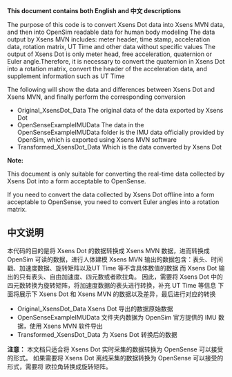 **This document contains both English and 中文 descriptions**

The purpose of this code is to convert Xsens Dot data into Xsens MVN data, and then into OpenSim readable data for human body modeling
The data output by Xsens MVN includes: meter header, time stamp, acceleration data, rotation matrix, UT Time and other data without specific values
The output of Xsens Dot is only meter head, free acceleration, quaternion or Euler angle.Therefore, it is necessary to convert the quaternion in Xsens Dot into a rotation matrix, convert the header of the acceleration data, and supplement information such as UT Time

The following will show the data and differences between Xsens Dot and Xsens MVN, and finally perform the corresponding conversion
- Original_XsensDot_Data                The original data of the data exported by Xsens Dot
- OpenSenseExampleIMUData               The data in the OpenSenseExampleIMUData folder is the IMU data officially provided by OpenSim, which is exported using Xsens MVN software
- Transformed_XsensDot_Data             Which is the data converted by Xsens Dot

**Note:**

This document is only suitable for converting the real-time data collected by Xsens Dot into a form acceptable to OpenSense.

If you need to convert the data collected by Xsens Dot offline into a form acceptable to OpenSense, you need to convert Euler angles into a rotation matrix.

## 中文说明
本代码的目的是将 Xsens Dot 的数据转换成 Xsens MVN 数据，进而转换成 OpenSim 可读的数据，进行人体建模
Xsens MVN 输出的数据包含：表头、时间戳、加速度数据、旋转矩阵以及UT Time 等不含具体数值的数据
而 Xsens Dot 输出的只有表头、自由加速度、四元数或者欧拉角。
因此，需要将 Xsens Dot 中的四元数转换为旋转矩阵，将加速度数据的表头进行转换，补充 UT Time 等信息
下面将展示下 Xsens Dot 和 Xsens MVN 的数据以及差异，最后进行对应的转换
- Original_XsensDot_Data                      Xsens Dot 导出的数据原始数据
- OpenSenseExampleIMUData  文件夹内数据为      OpenSim 官方提供的 IMU 数据，使用 Xsens MVN 软件导出
- Transformed_XsensDot_Data                   为 Xsens Dot 转换后的数据

**注意：**
本文档只适合将 Xsens Dot 实时采集的数据转换为 OpenSense 可以接受的形式。
如果需要将 Xsens Dot 离线采集的数据转换为 OpenSense 可以接受的形式，需要将 欧拉角转换成旋转矩阵。

